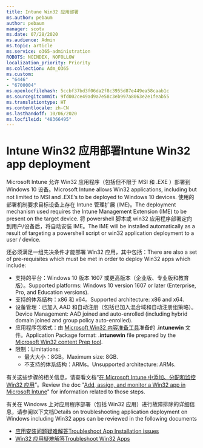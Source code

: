 ```yaml
---
title: Intune Win32 应用部署
ms.author: pebaum
author: pebaum
manager: scotv
ms.date: 07/28/2020
ms.audience: Admin
ms.topic: article
ms.service: o365-administration
ROBOTS: NOINDEX, NOFOLLOW
localization_priority: Priority
ms.collection: Adm_O365
ms.custom:
- "6446"
- "6700004"
ms.openlocfilehash: 5ccbf37bd3f06da2f8c3955d87e449ea58caab1c
ms.sourcegitcommit: 9fd002ce49ad9a7e58c3eb997a8063e2e1feab55
ms.translationtype: HT
ms.contentlocale: zh-CN
ms.lasthandoff: 10/06/2020
ms.locfileid: "48366495"
---
```

# <a name="intune-win32-app-deployment"></a><span data-ttu-id="4bea4-102">Intune Win32 应用部署</span><span class="sxs-lookup"><span data-stu-id="4bea4-102">Intune Win32 app deployment</span></span>

<span data-ttu-id="4bea4-103">Microsoft Intune 允许 Win32 应用程序（包括但不限于 MSI 和 .EXE ）部署到 Windows 10 设备。</span><span class="sxs-lookup"><span data-stu-id="4bea4-103">Microsoft Intune allows Win32 applications, including but not limited to MSI and .EXE’s to be deployed to Windows 10 devices.</span></span> <span data-ttu-id="4bea4-104">使用的部署机制要求目标设备上存在 Intune 管理扩展 (IME)。</span><span class="sxs-lookup"><span data-stu-id="4bea4-104">The deployment mechanism used requires the Intune Management Extension (IME) to be present on the target device.</span></span> <span data-ttu-id="4bea4-105">将 powershell 脚本或 win32 应用程序部署定向到用户/设备后，将自动安装 IME。</span><span class="sxs-lookup"><span data-stu-id="4bea4-105">The IME will be installed automatically as a result of targeting a powershell script or win32 application deployment to a user / device.</span></span>

<span data-ttu-id="4bea4-106">还必须满足一组先决条件才能部署 Win32 应用，其中包括：</span><span class="sxs-lookup"><span data-stu-id="4bea4-106">There are also a set of pre-requisites which must be met in order to deploy Win32 apps which include:</span></span>

- <span data-ttu-id="4bea4-107">支持的平台：Windows 10 版本 1607 或更高版本（企业版、专业版和教育版）。</span><span class="sxs-lookup"><span data-stu-id="4bea4-107">Supported platforms: Windows 10 version 1607 or later (Enterprise, Pro, and Education versions).</span></span>
- <span data-ttu-id="4bea4-108">支持的体系结构：x86 和 x64。</span><span class="sxs-lookup"><span data-stu-id="4bea4-108">Supported architecture: x86 and x64.</span></span>
- <span data-ttu-id="4bea4-109">设备管理：已加入 AAD 和自动注册（包括已加入混合域和自动注册组策略）。</span><span class="sxs-lookup"><span data-stu-id="4bea4-109">Device Management: AAD joined and auto-enrolled (including hybrid domain joined and group policy auto-enrolled).</span></span>
- <span data-ttu-id="4bea4-110">应用程序包格式：由 [Microsoft Win32 内容准备工具](https://docs.microsoft.com/mem/intune/apps/apps-win32-prepare)准备的 .**intunewin** 文件。</span><span class="sxs-lookup"><span data-stu-id="4bea4-110">Application Package format: .**intunewin**  file prepared by the [Microsoft Win32 content Prep tool](https://docs.microsoft.com/mem/intune/apps/apps-win32-prepare).</span></span>
- <span data-ttu-id="4bea4-111">限制：</span><span class="sxs-lookup"><span data-stu-id="4bea4-111">Limitations:</span></span>
    - <span data-ttu-id="4bea4-112">最大大小：8GB。</span><span class="sxs-lookup"><span data-stu-id="4bea4-112">Maximum size: 8GB.</span></span>
    - <span data-ttu-id="4bea4-113">不支持的体系结构：ARMs。</span><span class="sxs-lookup"><span data-stu-id="4bea4-113">Unsupported architecture: ARMs.</span></span>

<span data-ttu-id="4bea4-114">有关这些步骤的相关信息，请查看文档“[在 Microsoft Intune 中添加、分配和监控 Win32 应用](https://docs.microsoft.com/mem/intune/apps/apps-win32-add)”。</span><span class="sxs-lookup"><span data-stu-id="4bea4-114">Review the doc "[Add, assign, and monitor a Win32 app in Microsoft Intune](https://docs.microsoft.com/mem/intune/apps/apps-win32-add)" for information related to those steps.</span></span>

<span data-ttu-id="4bea4-115">有关在 Windows 上对应用程序部署（包括 Win32 应用）进行故障排除的详细信息，请参阅以下文档</span><span class="sxs-lookup"><span data-stu-id="4bea4-115">Details on troubleshooting application deployment on Windows including Win32 apps can be reviewed in the following documents</span></span>

- [<span data-ttu-id="4bea4-116">应用安装问题疑难解答</span><span class="sxs-lookup"><span data-stu-id="4bea4-116">Troubleshoot App Installation issues</span></span>](https://docs.microsoft.com/mem/intune/apps/troubleshoot-app-install)  
- [<span data-ttu-id="4bea4-117">Win32 应用疑难解答</span><span class="sxs-lookup"><span data-stu-id="4bea4-117">Troubleshoot Win32 Apps</span></span>](https://docs.microsoft.com/mem/intune/apps/apps-win32-troubleshoot)